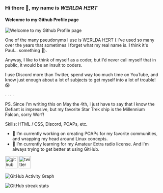 ### Hi there 👋, my name is ***WΞRLDA HΞRT***

####             Welcome to my Github Profile page

![Welcome to my Github Profile page](https://pbs.twimg.com/profile_banners/104140752/1651317818/1500x500)

One of the many pseudonyms I use is WΞRLDA HΞRT ( I've used so many over the years that sometimes I forget what my real name is. I think it's Paul... something 🤔). 

Anyway, I like to think of myself as a coder, but I'd never call myself that in public, it would be an insult to coders.

I use Discord more than Twitter, spend way too much time on YouTube, and know just enough about a lot of subjects to get myself into a lot of trouble! 😱

. 
.
.
.

PS. Since I'm writing this on May the 4th, I just have to say that I know the Defiant is impressive, but my favorite Star Trek ship is the Millennium Falcon, sorry Worf!

Skills:  HTML / CSS, Discord, POAPs, etc.

- 🔭 I’m currently working on creating POAPs for my favorite communities, and wrapping my head around Linux concepts. 
- 🌱 I’m currently learning for my Amateur Extra radio license. And I'm always trying to get better at using GitHub. 


[<img src='https://cdn.jsdelivr.net/npm/simple-icons@3.0.1/icons/github.svg' alt='github' height='40'>](https://github.com/RunHot)  [<img src='https://cdn.jsdelivr.net/npm/simple-icons@3.0.1/icons/twitter.svg' alt='twitter' height='40'>](https://twitter.com/nullspacer)  

![GitHub Activity Graph](https://activity-graph.herokuapp.com/graph?username=RunHot)  

![GitHub streak stats](https://streak-stats.demolab.com/?user=RunHot)  

